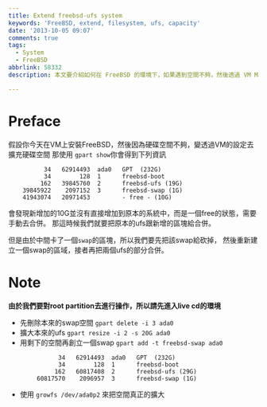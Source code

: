 ```yaml
---
title: Extend freebsd-ufs system
keywords: 'FreeBSD, extend, filesystem, ufs, capacity'
date: '2013-10-05 09:07'
comments: true
tags:
  - System
  - FreeBSD
abbrlink: 58332
description: 本文要介紹如何在 FreeBSD 的環境下，如果遇到空間不夠，然後透過 VM Manager 的方式去擴充一顆硬碟空間時，要如何將該硬碟空間跟本來的硬碟空間給合併成一個更大的儲存空間來使用。這個情境我個人還滿長遇到的，因為有時候透過 VM 去創立系統時，一開始沒有想到可能會使用到的空間大小，結果使用後硬碟馬上就空間不足了。雖然可以透過 VM 的管理方式擴充舊有的硬碟空間大小。本文針對這部分筆記一下使用的指令以及概念。

---
```


# Preface
假設你今天在VM上安裝FreeBSD，然後因為硬碟空間不夠，變透過VM的設定去擴充硬碟空間
那使用 `gpart show`你會得到下列資訊 
```
          34   62914493  ada0   GPT  (232G)
          34        128  1      freebsd-boot
         162   39845760  2      freebsd-ufs (19G)
    39845922    2097152  3      freebsd-swap (1G)
    41943074   20971453         - free - (10G)
```    

會發現新增加的10G並沒有直接增加到原本的系統中，而是一個free的狀態，需要手動去合併。
那這時候我們就要把原本的ufs跟新增的區塊給合併。

但是由於中間卡了一個`swap`的區塊，所以我們要先把該swap給砍掉，
然後重新建立一個swap的區域，接者再把兩個ufs的部分合併。

# Note
**由於我們要對root partition去進行操作，所以請先進入live cd的環境**

- 先刪除本來的swap空間 `gpart delete -i 3 ada0`
- 擴大本來的ufs `gpart resize -i 2 -s 20G ada0`
- 用剩下的空間再創立一個swap `gpart add -t freebsd-swap ada0`    
```
              34   62914493  ada0   GPT  (232G)
              34        128  1      freebsd-boot
             162   60817408  2      freebsd-ufs (29G)
        60817570    2096957  3      freebsd-swap (1G)
```
- 使用 `growfs /dev/ada0p2` 來把空間真正的擴大

